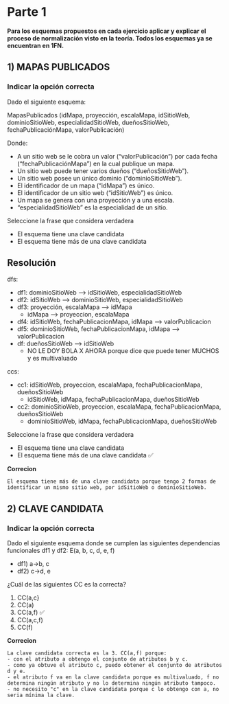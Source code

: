 # Parte 1

**Para los esquemas propuestos en cada ejercicio aplicar y explicar el proceso de normalización visto en la teoría. Todos los esquemas ya se encuentran en 1FN.**

## 1) MAPAS PUBLICADOS

### Indicar la opción correcta

Dado el siguiente esquema:

MapasPublicados (idMapa, proyección, escalaMapa, idSitioWeb, dominioSitioWeb,
especialidadSitioWeb, dueñosSitioWeb, fechaPublicaciónMapa, valorPublicación)

Donde:
- A un sitio web se le cobra un valor (“valorPublicación”) por cada fecha (“fechaPublicaciónMapa”) en la cual publique un mapa.
- Un sitio web puede tener varios dueños (“dueñosSitioWeb”).
- Un sitio web posee un único dominio (“dominioSitioWeb”).
- El identificador de un mapa (“idMapa”) es único.
- El identificador de un sitio web (“idSitioWeb”) es único.
- Un mapa se genera con una proyección y a una escala.
- “especialidadSitioWeb” es la especialidad de un sitio.

Seleccione la frase que considera verdadera
- El esquema tiene una clave candidata
- El esquema tiene más de una clave candidata

## Resolución

dfs: 

- df1: dominioSitioWeb —> idSitioWeb, especialidadSitioWeb
- df2: idSitioWeb —> dominioSitioWeb, especialidadSitioWeb
- df3: proyección, escalaMapa —> idMapa
    - idMapa —> proyeccion, escalaMapa
- df4: idSitioWeb, fechaPublicacionMapa, idMapa —> valorPublicacion
- df5: dominioSitioWeb, fechaPublicacionMapa, idMapa —> valorPublicacion
- df: dueñosSitioWeb —> idSitioWeb
    - NO LE DOY BOLA X AHORA porque dice que puede tener MUCHOS y es multivaluado

ccs: 

- cc1: idSitioWeb, proyeccion, escalaMapa, fechaPublicacionMapa, dueñosSitioWeb
    - idSitioWeb, idMapa, fechaPublicacionMapa, dueñosSitioWeb
- cc2: dominioSitioWeb, proyeccion, escalaMapa, fechaPublicacionMapa, dueñosSitioWeb
    - dominioSitioWeb, idMapa, fechaPublicacionMapa, dueñosSitioWeb

Seleccione la frase que considera verdadera
- El esquema tiene una clave candidata
- El esquema tiene más de una clave candidata ✅

**Correcion** 
```
El esquema tiene más de una clave candidata porque tengo 2 formas de identificar un mismo sitio web, por idSitioWeb o dominioSitioWeb. 
```

## 2) CLAVE CANDIDATA

### Indicar la opción correcta

Dado el siguiente esquema donde se cumplen las siguientes dependencias funcionales df1 y df2:
E(a, b, c, d, e, f)

- df1) a->b, c
- df2) c->d, e

¿Cuál de las siguientes CC es la correcta?

1. CC(a,c}
2. CC(a)
3. CC(a,f) ✅
4. CC(a,c,f)
5. CC(f)

**Correcion**
```
La clave candidata correcta es la 3. CC(a,f) porque:
- con el atributo a obtengo el conjunto de atributos b y c.
- como ya obtuve el atributo c, puedo obtener el conjunto de atributos d y e.
- el atributo f va en la clave candidata porque es multivaluado, f no determina ningún atributo y no lo determina ningún atributo tampoco.
- no necesito "c" en la clave candidata porque c lo obtengo con a, no seria mínima la clave.
```
